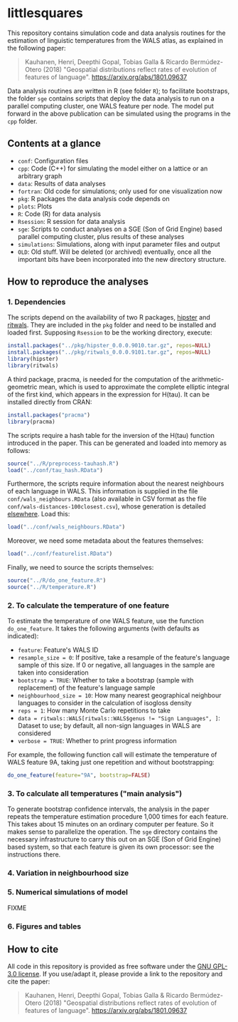 # littlesquares

This repository contains simulation code and data analysis routines for the estimation of linguistic temperatures from the WALS atlas, as explained in the following paper:

> Kauhanen, Henri, Deepthi Gopal, Tobias Galla & Ricardo Bermúdez-Otero (2018) "Geospatial distributions reflect rates of evolution of features of language". <https://arxiv.org/abs/1801.09637>

Data analysis routines are written in R (see folder `R`); to facilitate bootstraps, the folder `sge` contains scripts that deploy the data analysis to run on a parallel computing cluster, one WALS feature per node. The model put forward in the above publication can be simulated using the programs in the `cpp` folder.


## Contents at a glance

* `conf`: Configuration files
* `cpp`: Code (C++) for simulating the model either on a lattice or an arbitrary graph
* `data`: Results of data analyses
* `fortran`: Old code for simulations; only used for one visualization now
* `pkg`: R packages the data analysis code depends on
* `plots`: Plots
* `R`: Code (R) for data analysis
* `Rsession`: R session for data analysis
* `sge`: Scripts to conduct analyses on a SGE (Son of Grid Engine) based parallel computing cluster, plus results of these analyses
* `simulations`: Simulations, along with input parameter files and output
* `OLD`: Old stuff. Will be deleted (or archived) eventually, once all the important bits have been incorporated into the new directory structure.


## How to reproduce the analyses

### 1. Dependencies

The scripts depend on the availability of two R packages, [hipster](https://github.com/hkauhanen/hipster) and [ritwals](https://hkauhanen.github.io/ritwals). They are included in the `pkg` folder and need to be installed and loaded first. Supposing `Rsession` to be the working directory, execute:

``` r
install.packages("../pkg/hipster_0.0.0.9010.tar.gz", repos=NULL)
install.packages("../pkg/ritwals_0.0.0.9101.tar.gz", repos=NULL)
library(hipster)
library(ritwals)
```

A third package, pracma, is needed for the computation of the arithmetic-geometric mean, which is used to approximate the complete elliptic integral of the first kind, which appears in the expression for H(tau). It can be installed directly from CRAN:

``` r
install.packages("pracma")
library(pracma)
```

The scripts require a hash table for the inversion of the H(tau) function introduced in the paper. This can be generated and loaded into memory as follows:

``` r
source("../R/preprocess-tauhash.R")
load("../conf/tau_hash.RData")
```

Furthermore, the scripts require information about the nearest neighbours of each language in WALS. This information is supplied in the file `conf/wals_neighbours.RData` (also available in CSV format as the file `conf/wals-distances-100closest.csv`), whose generation is detailed [elsewhere](https://github.com/hkauhanen/wals-distances). Load this:

``` r
load("../conf/wals_neighbours.RData")
```

Moreover, we need some metadata about the features themselves:

``` r
load("../conf/featurelist.RData")
```

Finally, we need to source the scripts themselves:

``` r
source("../R/do_one_feature.R")
source("../R/temperature.R")
```


### 2. To calculate the temperature of one feature

To estimate the temperature of one WALS feature, use the function `do_one_feature`. It takes the following arguments (with defaults as indicated):

* `feature`: Feature's WALS ID
* `resample_size = 0`: If positive, take a resample of the feature's language sample of this size. If 0 or negative, all languages in the sample are taken into consideration
* `bootstrap = TRUE`: Whether to take a bootstrap (sample with replacement) of the feature's language sample
* `neighbourhood_size = 10`: How many nearest geographical neighbour languages to consider in the calculation of isogloss density
* `reps = 1`: How many Monte Carlo repetitions to take
* `data = ritwals::WALS[ritwals::WALS$genus != "Sign Languages", ]`: Dataset to use; by default, all non-sign languages in WALS are considered
* `verbose = TRUE`: Whether to print progress information

For example, the following function call will estimate the temperature of WALS feature 9A, taking just one repetition and without bootstrapping:

``` r
do_one_feature(feature="9A", bootstrap=FALSE)
```


### 3. To calculate all temperatures ("main analysis")

To generate bootstrap confidence intervals, the analysis in the paper repeats the temperature estimation procedure 1,000 times for each feature. This takes about 15 minutes on an ordinary computer per feature. So it makes sense to parallelize the operation. The `sge` directory contains the necessary infrastructure to carry this out on an SGE (Son of Grid Engine) based system, so that each feature is given its own processor: see the instructions there.


### 4. Variation in neighbourhood size


### 5. Numerical simulations of model

FIXME


### 6. Figures and tables


## How to cite

All code in this repository is provided as free software under the [GNU GPL-3.0 license](LICENSE). If you use/adapt it, please provide a link to the repository and cite the paper:

> Kauhanen, Henri, Deepthi Gopal, Tobias Galla & Ricardo Bermúdez-Otero (2018) "Geospatial distributions reflect rates of evolution of features of language". <https://arxiv.org/abs/1801.09637>
